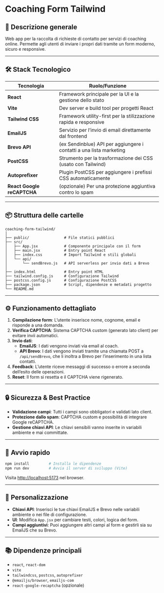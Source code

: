 # Coaching Form Tailwind

## 📝 Descrizione generale

Web app per la raccolta di richieste di contatto per servizi di coaching online. Permette agli utenti di inviare i propri dati tramite un form moderno, sicuro e responsive.

---

## 🛠️ Stack Tecnologico

| Tecnologia         | Ruolo/Funzione                                                                 |
|--------------------|-------------------------------------------------------------------------------|
| **React**          | Framework principale per la UI e la gestione dello stato                      |
| **Vite**           | Dev server e build tool per progetti React                                    |
| **Tailwind CSS**   | Framework utility-first per la stilizzazione rapida e responsive              |
| **EmailJS**        | Servizio per l’invio di email direttamente dal frontend                       |
| **Brevo API**      | (ex Sendinblue) API per aggiungere i contatti a una lista marketing           |
| **PostCSS**        | Strumento per la trasformazione dei CSS (usato con Tailwind)                  |
| **Autoprefixer**   | Plugin PostCSS per aggiungere i prefissi CSS automaticamente                  |
| **React Google reCAPTCHA** | (opzionale) Per una protezione aggiuntiva contro lo spam              |

---

## 📦 Struttura delle cartelle

```
coaching-form-tailwind/
│
├── public/                # File statici pubblici
├── src/
│   ├── App.jsx            # Componente principale con il form
│   ├── main.jsx           # Entry point React
│   ├── index.css          # Import Tailwind e stili globali
│   └── api/
│       └── sendBrevo.js   # API serverless per invio dati a Brevo
│
├── index.html             # Entry point HTML
├── tailwind.config.js     # Configurazione Tailwind
├── postcss.config.js      # Configurazione PostCSS
├── package.json           # Script, dipendenze e metadati progetto
└── README.md
```

---

## ⚙️ Funzionamento dettagliato

1. **Compilazione form**: L’utente inserisce nome, cognome, email e risponde a una domanda.
2. **Verifica CAPTCHA**: Sistema CAPTCHA custom (generato lato client) per evitare invii automatici.
3. **Invio dati**:
   - **EmailJS**: I dati vengono inviati via email al coach.
   - **API Brevo**: I dati vengono inviati tramite una chiamata POST a `/api/sendBrevo`, che li inoltra a Brevo per l’inserimento in una lista contatti.
4. **Feedback**: L’utente riceve messaggi di successo o errore a seconda dell’esito delle operazioni.
5. **Reset**: Il form si resetta e il CAPTCHA viene rigenerato.

---

## 🔒 Sicurezza & Best Practice

- **Validazione campi**: Tutti i campi sono obbligatori e validati lato client.
- **Protezione dallo spam**: CAPTCHA custom e possibilità di integrare Google reCAPTCHA.
- **Gestione chiavi API**: Le chiavi sensibili vanno inserite in variabili ambiente e mai committate.

---

## 🚀 Avvio rapido

```bash
npm install         # Installa le dipendenze
npm run dev         # Avvia il server di sviluppo (Vite)
```
Visita [http://localhost:5173](http://localhost:5173) nel browser.

---

## 🔧 Personalizzazione

- **Chiavi API**: Inserisci le tue chiavi EmailJS e Brevo nelle variabili ambiente o nei file di configurazione.
- **UI**: Modifica `App.jsx` per cambiare testi, colori, logica del form.
- **Campi aggiuntivi**: Puoi aggiungere altri campi al form e gestirli sia su EmailJS che su Brevo.

---

## 📚 Dipendenze principali

- `react`, `react-dom`
- `vite`
- `tailwindcss`, `postcss`, `autoprefixer`
- `@emailjs/browser`, `emailjs-com`
- `react-google-recaptcha` (opzionale)